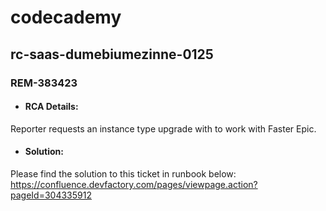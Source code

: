 # codecademy
## rc-saas-dumebiumezinne-0125

### **REM-383423**

- #### RCA Details:
Reporter requests an instance type upgrade with to work with Faster Epic.

- #### Solution:
Please find the solution to this ticket in runbook below:
https://confluence.devfactory.com/pages/viewpage.action?pageId=304335912
